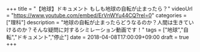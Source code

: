 +++
title =  "【地球】ドキュメント もしも地球の自転が止まったら？"
videoUrl = "https://www.youtube.com/embed/ErVnWYu44CQ?rel=0"
categories = ["理科"]
description = "地球の自転が止まったらどうなるのか？人間は生きていけるのか？そんな疑問に対するシミレーション動画です！"
tags = ["地球","自転","ドキュメント","停止"]
date = 2018-04-08T17:00:09+09:00
draft = true
+++

